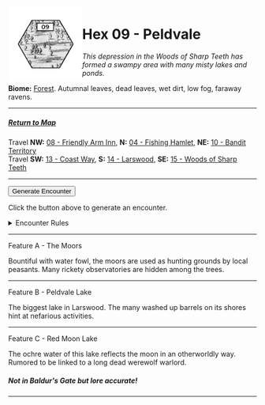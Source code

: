
<img align="left" width=150px src="/images/Hexes/hex09.png">
<h1>Hex 09 - Peldvale</h1>

*This depression in the Woods of Sharp Teeth has formed a swampy area with many misty lakes and ponds.*

**Biome:** <u>Forest</u>. Autumnal leaves, dead leaves, wet dirt, low fog, faraway ravens.

---

##### [Return to Map](https://saltygoo.github.io/2024/12/31/BGHex/)
Travel **NW:** [08 - Friendly Arm Inn](/pages/BaldurHex/08-FriendlyArm), **N:** [04 - Fishing Hamlet](/pages/BaldurHex/04-FishingHamlet), **NE:** [10 - Bandit Territory](/pages/BaldurHex/10-OldRuins) <br>
Travel **SW:** [13 - Coast Way](/pages/BaldurHex/13-CoastWay), **S:** [14 - Larswood](/pages/BaldurHex/14-LarswoodStones), **SE:** [15 - Woods of Sharp Teeth](/pages/BaldurHex/15-SharpTeeth)

 ---
 
<button id="generateText" >Generate Encounter</button> <br>

<span class="grey" id="result" style="height: 75px;"> Click the button above to generate an encounter. </span>

<details markdown="1">
<summary>Encounter Rules</summary>
Generate an encounter the first time the party goes to one of this hex's features and every 12 hours. Encounters can happen on the way to the location or at the destination. If an encounter would happen while the party rests, good survival skills while setting up camp make the encounter happen after the full rest is completed. Search the [Baldur's Gate Wiki](https://baldursgate.fandom.com/wiki/Baldur%27s_Gate_Wiki) for informations on named NPC. Do not hesitate to replace any named NPC by one the players have already met from time to time! It makes for a better story.
</details>

 ---

<span class="blacktitle"> Feature A - The Moors</span>

Bountiful with water fowl, the moors are used as hunting grounds by local peasants. Many rickety observatories are hidden among the trees.

---

<span class="blacktitle"> Feature B - Peldvale Lake</span>

The biggest lake in Larswood. The many washed up barrels on its shores hint at nefarious activities.

---

<span class="blacktitle"> Feature C - Red Moon Lake</span>

The ochre water of this lake reflects the moon in an otherworldly way. Rumored to be linked to a long dead werewolf warlord.

<h5>Not in Baldur's Gate but lore accurate!</h5>

---

<script>
    const climate1 = "Forest";
    const climate2 = "Forest";
</script>
<script src="/scripts/BGencounter.js"></script>
